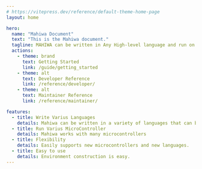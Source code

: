 ```yaml
---
# https://vitepress.dev/reference/default-theme-home-page
layout: home

hero:
  name: "Mahiwa Document"
  text: "This is the Mahiwa document."
  tagline: MAHIWA can be written in Any High-level language and run on MicroController, which Integrates the latest functionality with WebAssembly.
  actions:
    - theme: brand
      text: Getting Started
      link: /guide/getting_started
    - theme: alt
      text: Developer Reference
      link: /reference/developer/
    - theme: alt
      text: Maintainer Reference
      link: /reference/maintainer/

features:
  - title: Write Varius Languages
    details: Mahiwa can be written in a variety of languages that can be compiled to WebAssembly.
  - title: Run Varius MicroController
    details: Mahiwa works with many microcontrollers
  - title: Flexibility
    details: Easily supports new microcontrollers and new languages.
  - title: Easy to use
    details: Environment construction is easy.
---
```

